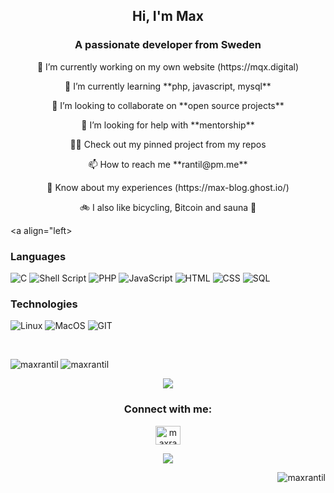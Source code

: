 <h2 align="center">Hi, I'm Max</h2>
<h3 align="center">A passionate developer from Sweden</h3>



 <p align="center">🔭 I’m currently working on my own website (https://mqx.digital)</p>

 <p align="center">🌱 I’m currently learning **php, javascript, mysql**</p>

 <p align="center">👯 I’m looking to collaborate on **open source projects**</p>

 <p align="center">🤝 I’m looking for help with **mentorship**</p>

 <p align="center">👨‍💻 Check out my pinned project from my repos</p>

 <p align="center">📫 How to reach me **rantil@pm.me**</p>

 <p align="center">📄 Know about my experiences (https://max-blog.ghost.io/)</p>

 <p align="center">🚲 I also like bicycling, ₿itcoin and sauna 🧖 </p>
 
 
<a align="left>
 ### Languages

 ![C](https://img.shields.io/badge/-C-000?&logo=C)
 ![Shell Script](https://img.shields.io/badge/shell_script-%23121011.svg?style=for-the-badge&logo=gnu-bash&logoColor=white)
 ![PHP](https://img.shields.io/badge/-PHP-000?&logo=PHP)
 ![JavaScript](https://img.shields.io/badge/-JavaScript-000?&logo=JavaScript)
 ![HTML](https://img.shields.io/badge/-HTML-000?&logo=HTML)
 ![CSS](https://img.shields.io/badge/-CSS-000?&logo=CSS)
 ![SQL](https://img.shields.io/badge/-SQL-000?&logo=MySQL)

 ### Technologies

 ![Linux](https://img.shields.io/badge/-Linux-000?&logo=Linux)
 ![MacOS](https://img.shields.io/badge/-MacOS-000?&logo=MacOS)
 ![GIT](https://img.shields.io/badge/-GIT-000?&logo=GIT)
</a>
          
<br>
<p float="center">
 <img src="https://github-readme-stats.vercel.app/api/top-langs?username=maxrantil&show_icons=true&theme=gruvbox&locale=en&layout=compact" alt="maxrantil" />
 <img src="https://github-readme-stats.vercel.app/api?username=maxrantil&show_icons=true&theme=gruvbox&locale=en" alt="maxrantil" />  
</p>
<p align="center">
 <img src="https://gidigi.com/cdn/love.gif">
</p>

<h3 align="center">Connect with me:</h3>
<p align="center">
<a href="https://linkedin.com/in/maxrantil" target="blank"><img align="center" src="https://raw.githubusercontent.com/rahuldkjain/github-profile-readme-generator/master/src/images/icons/Social/linked-in-alt.svg" alt="maxrantil" height="30" width="40" /></a>
</p>

<p align="center"><img src="https://readme-typing-svg.herokuapp.com/?lines=Student%20of%20school%2042%20-%20Hive%20Helsinki;Always%20learning&font=Fira%20Code&center=true&width=700&height=45&color=3382FF&vCenter=true&size=22"></p>
<p align="right"><img src="https://komarev.com/ghpvc/?username=maxrantil&label=views&color=0e75b6&style=flat" alt="maxrantil" /></p>

